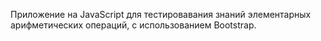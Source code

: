 Приложение на JavaScript для тестировавания знаний элементарных арифметических операций, с использованием Bootstrap.
